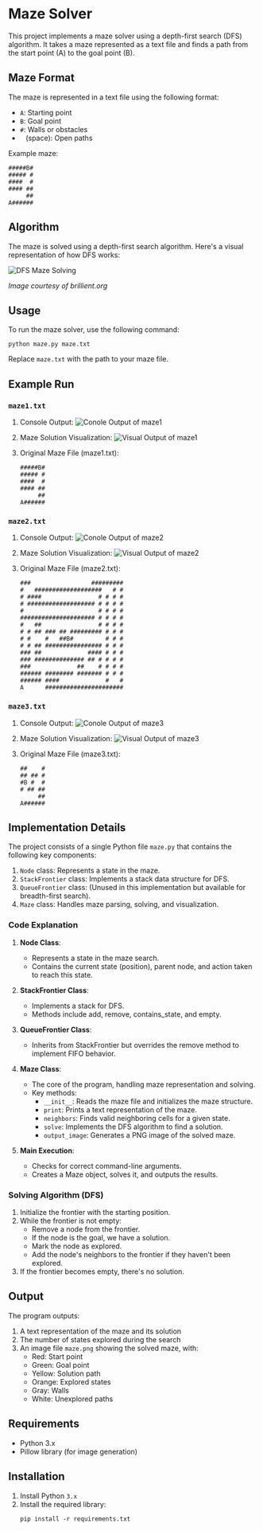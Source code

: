 # Maze Solver

This project implements a maze solver using a depth-first search (DFS) algorithm. It takes a maze represented as a text file and finds a path from the start point (A) to the goal point (B).

## Maze Format

The maze is represented in a text file using the following format:

- `A`: Starting point
- `B`: Goal point
- `#`: Walls or obstacles
- ` ` (space): Open paths

Example maze:

```
#####B#
##### #
####  #
#### ##
     ##
A######
```

## Algorithm

The maze is solved using a depth-first search algorithm. Here's a visual representation of how DFS works:

![DFS Maze Solving](https://d18l82el6cdm1i.cloudfront.net/uploads/mf7THWHAbL-mazegif.gif)

*Image courtesy of brillient.org*

## Usage

To run the maze solver, use the following command:

```
python maze.py maze.txt
```

Replace `maze.txt` with the path to your maze file.

## Example Run

### `maze1.txt`

1. Console Output:
   ![Conole Output of maze1](https://raw.githubusercontent.com/nawaz0x1/AI-Lab/refs/heads/main/Search%20Algorithms/screenshots/maze_1_run.png)

2. Maze Solution Visualization:
   ![Visual Output of maze1](https://raw.githubusercontent.com/nawaz0x1/AI-Lab/refs/heads/main/Search%20Algorithms/screenshots/maze_1_solve.png)

3. Original Maze File (maze1.txt):
   ```
   #####B#
   ##### #
   ####  #
   #### ##
        ##
   A######
   ```


### `maze2.txt`

1. Console Output:
   ![Conole Output of maze2](https://raw.githubusercontent.com/nawaz0x1/AI-Lab/refs/heads/main/Search%20Algorithms/screenshots/maze_2_run.png)

2. Maze Solution Visualization:
   ![Visual Output of maze2](https://raw.githubusercontent.com/nawaz0x1/AI-Lab/refs/heads/main/Search%20Algorithms/screenshots/maze_2_solve.png)

3. Original Maze File (maze2.txt):
   ```
   ###                 #########
   #   ###################   # #
   # ####                # # # #
   # ################### # # # #
   #                     # # # #
   ##################### # # # #
   #   ##                # # # #
   # # ## ### ## ######### # # #
   # #    #   ##B#         # # #
   # # ## ################ # # #
   ### ##             #### # # #
   ### ############## ## # # # #
   ###             ##    # # # #
   ###### ######## ####### # # #
   ###### ####             #   #
   A      ######################
   ```

### `maze3.txt`

1. Console Output:
   ![Conole Output of maze3](https://raw.githubusercontent.com/nawaz0x1/AI-Lab/refs/heads/main/Search%20Algorithms/screenshots/maze_3_run.png)

2. Maze Solution Visualization:
   ![Visual Output of maze3](https://raw.githubusercontent.com/nawaz0x1/AI-Lab/refs/heads/main/Search%20Algorithms/screenshots/maze_3_solve.png)

3. Original Maze File (maze3.txt):
   ```
   ##    #
   ## ## #
   #B #  #
   # ## ##
        ##
   A######
   ```




## Implementation Details

The project consists of a single Python file `maze.py` that contains the following key components:

1. `Node` class: Represents a state in the maze.
2. `StackFrontier` class: Implements a stack data structure for DFS.
3. `QueueFrontier` class: (Unused in this implementation but available for breadth-first search).
4. `Maze` class: Handles maze parsing, solving, and visualization.

### Code Explanation

1. **Node Class**: 
   - Represents a state in the maze search.
   - Contains the current state (position), parent node, and action taken to reach this state.

2. **StackFrontier Class**:
   - Implements a stack for DFS.
   - Methods include add, remove, contains_state, and empty.

3. **QueueFrontier Class**:
   - Inherits from StackFrontier but overrides the remove method to implement FIFO behavior.

4. **Maze Class**:
   - The core of the program, handling maze representation and solving.
   - Key methods:
     - `__init__`: Reads the maze file and initializes the maze structure.
     - `print`: Prints a text representation of the maze.
     - `neighbors`: Finds valid neighboring cells for a given state.
     - `solve`: Implements the DFS algorithm to find a solution.
     - `output_image`: Generates a PNG image of the solved maze.

5. **Main Execution**:
   - Checks for correct command-line arguments.
   - Creates a Maze object, solves it, and outputs the results.

### Solving Algorithm (DFS)

1. Initialize the frontier with the starting position.
2. While the frontier is not empty:
   - Remove a node from the frontier.
   - If the node is the goal, we have a solution.
   - Mark the node as explored.
   - Add the node's neighbors to the frontier if they haven't been explored.
3. If the frontier becomes empty, there's no solution.

## Output

The program outputs:
1. A text representation of the maze and its solution
2. The number of states explored during the search
3. An image file `maze.png` showing the solved maze, with:
   - Red: Start point
   - Green: Goal point
   - Yellow: Solution path
   - Orange: Explored states
   - Gray: Walls
   - White: Unexplored paths

## Requirements

- Python 3.x
- Pillow library (for image generation)

## Installation

1. Install Python `3.x`
2. Install the required library:
   ```
   pip install -r requirements.txt
   ```


